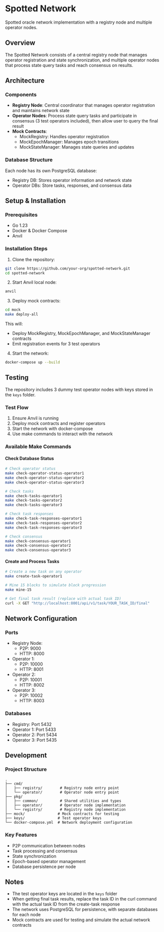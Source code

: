 # Spotted Network

Spotted oracle network implementation with a registry node and multiple operator nodes.

## Overview

The Spotted Network consists of a central registry node that manages operator registration and state synchronization, and multiple operator nodes that process state query tasks and reach consensus on results.

## Architecture

### Components

- **Registry Node**: Central coordinator that manages operator registration and maintains network state
- **Operator Nodes**: Process state query tasks and participate in consensus (3 test operators included), then allow user to query the final result
- **Mock Contracts**: 
  - MockRegistry: Handles operator registration
  - MockEpochManager: Manages epoch transitions
  - MockStateManager: Manages state queries and updates

### Database Structure

Each node has its own PostgreSQL database:
- Registry DB: Stores operator information and network state
- Operator DBs: Store tasks, responses, and consensus data

## Setup & Installation

### Prerequisites

- Go 1.23
- Docker & Docker Compose
- Anvil 

### Installation Steps

1. Clone the repository:
```bash
git clone https://github.com/your-org/spotted-network.git
cd spotted-network
```

2. Start Anvil local node:
```bash
anvil
```

3. Deploy mock contracts:
```bash
cd mock
make deploy-all
```
This will:
- Deploy MockRegistry, MockEpochManager, and MockStateManager contracts
- Emit registration events for 3 test operators

4. Start the network:
```bash
docker-compose up --build
```

## Testing

The repository includes 3 dummy test operator nodes with keys stored in the `keys` folder.

### Test Flow

1. Ensure Anvil is running
2. Deploy mock contracts and register operators
3. Start the network with docker-compose
4. Use make commands to interact with the network

### Available Make Commands

#### Check Database Status
```bash
# Check operator status
make check-operator-status-operator1
make check-operator-status-operator2
make check-operator-status-operator3

# Check tasks
make check-tasks-operator1
make check-tasks-operator2
make check-tasks-operator3

# Check task responses
make check-task-responses-operator1
make check-task-responses-operator2
make check-task-responses-operator3

# Check consensus
make check-consensus-operator1
make check-consensus-operator2
make check-consensus-operator3
```

#### Create and Process Tasks
```bash
# Create a new task on any operator
make create-task-operator1

# Mine 15 blocks to simulate block progression
make mine-15

# Get final task result (replace with actual task ID)
curl -X GET "http://localhost:8001/api/v1/task/YOUR_TASK_ID/final"
```

## Network Configuration

### Ports

- Registry Node: 
  - P2P: 9000
  - HTTP: 8000
- Operator 1:
  - P2P: 10000
  - HTTP: 8001
- Operator 2:
  - P2P: 10001
  - HTTP: 8002
- Operator 3:
  - P2P: 10002
  - HTTP: 8003

### Databases

- Registry: Port 5432
- Operator 1: Port 5433
- Operator 2: Port 5434
- Operator 3: Port 5435

## Development

### Project Structure

```
.
├── cmd/
│   ├── registry/        # Registry node entry point
│   └── operator/        # Operator node entry point
├── pkg/
│   ├── common/          # Shared utilities and types
│   ├── operator/        # Operator node implementation
│   └── registry/        # Registry node implementation
├── mock/               # Mock contracts for testing
├── keys/               # Test operator keys
└── docker-compose.yml  # Network deployment configuration
```

### Key Features

- P2P communication between nodes
- Task processing and consensus
- State synchronization
- Epoch-based operator management
- Database persistence per node

## Notes

- The test operator keys are located in the `keys` folder
- When getting final task results, replace the task ID in the curl command with the actual task ID from the create-task response
- The network uses PostgreSQL for persistence, with separate databases for each node
- Mock contracts are used for testing and simulate the actual network contracts

